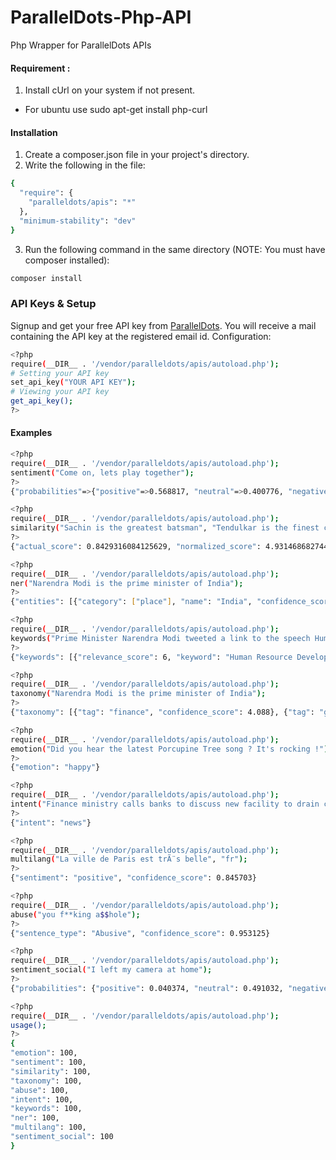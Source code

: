 # ParallelDots-Php-API
Php Wrapper for ParallelDots APIs

#### Requirement :
1. Install cUrl on your system if not present.
- For ubuntu use sudo apt-get install php-curl

#### Installation
1. Create a composer.json file in your project's directory.
2. Write the following in the file: 
```sh
{
  "require": {
    "paralleldots/apis": "*"
  },
  "minimum-stability": "dev"
}
```
3. Run the following command in the same directory (NOTE: You must have composer installed): 
``` sh
composer install
```
### API Keys & Setup
Signup and get your free API key from [ParallelDots](https://www.paralleldots.com/pricing). You will receive a mail containing the API key at the registered email id.
Configuration:
```sh
<?php
require(__DIR__ . '/vendor/paralleldots/apis/autoload.php');
# Setting your API key
set_api_key("YOUR API KEY");
# Viewing your API key
get_api_key();
?>
```
#### Examples
```sh
<?php
require(__DIR__ . '/vendor/paralleldots/apis/autoload.php');
sentiment("Come on, lets play together");
?>
{"probabilities"=>{"positive"=>0.568817, "neutral"=>0.400776, "negative"=>0.030407}, "sentiment"=>"positive"}

<?php
require(__DIR__ . '/vendor/paralleldots/apis/autoload.php');
similarity("Sachin is the greatest batsman", "Tendulkar is the finest cricketer");
?>
{"actual_score": 0.8429316084125629, "normalized_score": 4.931468682744329, "similarity": 4.931468682744329}

<?php
require(__DIR__ . '/vendor/paralleldots/apis/autoload.php');
ner("Narendra Modi is the prime minister of India");
?>
{"entities": [{"category": ["place"], "name": "India", "confidence_score": 1.0}, {"category": ["person"], "name": "Narendra Modi", "confidence_score": 1.0}]}

<?php
require(__DIR__ . '/vendor/paralleldots/apis/autoload.php');
keywords("Prime Minister Narendra Modi tweeted a link to the speech Human Resource Development Minister Smriti Irani made in the Lok Sabha during the debate on the ongoing JNU row and the suicide of Dalit scholar Rohith Vemula at the Hyderabad Central University.");
?>
{"keywords": [{"relevance_score": 6, "keyword": "Human Resource Development Minister Smriti Irani"}, {"relevance_score": 4, "keyword": "Prime Minister Narendra Modi"}, {"relevance_score": 3, "keyword": "Hyderabad Central University"}, {"relevance_score": 3, "keyword": "ongoing JNU row"}, {"relevance_score": 2, "keyword": "Dalit scholar"}, {"relevance_score": 2, "keyword": "Lok Sabha"}, {"relevance_score": 2, "keyword": "Rohith Vemula"}]}

<?php
require(__DIR__ . '/vendor/paralleldots/apis/autoload.php');
taxonomy("Narendra Modi is the prime minister of India");
?>
{"taxonomy": [{"tag": "finance", "confidence_score": 4.088}, {"tag": "government", "confidence_score": 3.4284}, {"tag": "business", "confidence_score": 1.2719}]}

<?php
require(__DIR__ . '/vendor/paralleldots/apis/autoload.php');
emotion("Did you hear the latest Porcupine Tree song ? It's rocking !");
?>
{"emotion": "happy"}

<?php
require(__DIR__ . '/vendor/paralleldots/apis/autoload.php');
intent("Finance ministry calls banks to discuss new facility to drain cash");
?>
{"intent": "news"}

<?php
require(__DIR__ . '/vendor/paralleldots/apis/autoload.php');
multilang("La ville de Paris est trÃ¨s belle", "fr");
?>
{"sentiment": "positive", "confidence_score": 0.845703}

<?php
require(__DIR__ . '/vendor/paralleldots/apis/autoload.php');
abuse("you f**king a$$hole");
?>
{"sentence_type": "Abusive", "confidence_score": 0.953125}

<?php
require(__DIR__ . '/vendor/paralleldots/apis/autoload.php');
sentiment_social("I left my camera at home");
?>
{"probabilities": {"positive": 0.040374, "neutral": 0.491032, "negative": 0.468594}}

<?php
require(__DIR__ . '/vendor/paralleldots/apis/autoload.php');
usage();
?>
{
"emotion": 100,
"sentiment": 100,
"similarity": 100,
"taxonomy": 100,
"abuse": 100,
"intent": 100,
"keywords": 100,
"ner": 100,
"multilang": 100,
"sentiment_social": 100
}
```

